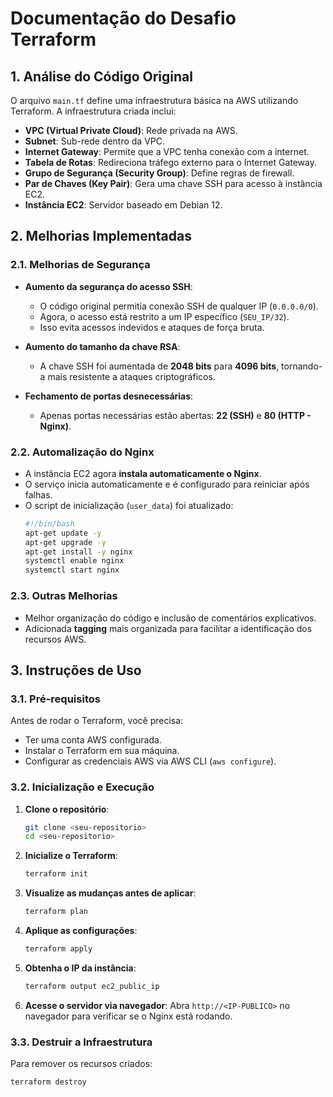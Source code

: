 # Documentação do Desafio Terraform

## 1. Análise do Código Original

O arquivo `main.tf` define uma infraestrutura básica na AWS utilizando Terraform. A infraestrutura criada inclui:

- **VPC (Virtual Private Cloud)**: Rede privada na AWS.
- **Subnet**: Sub-rede dentro da VPC.
- **Internet Gateway**: Permite que a VPC tenha conexão com a internet.
- **Tabela de Rotas**: Redireciona tráfego externo para o Internet Gateway.
- **Grupo de Segurança (Security Group)**: Define regras de firewall.
- **Par de Chaves (Key Pair)**: Gera uma chave SSH para acesso à instância EC2.
- **Instância EC2**: Servidor baseado em Debian 12.

## 2. Melhorias Implementadas

### **2.1. Melhorias de Segurança**

- **Aumento da segurança do acesso SSH**:
  - O código original permitia conexão SSH de qualquer IP (`0.0.0.0/0`).
  - Agora, o acesso está restrito a um IP específico (`SEU_IP/32`).
  - Isso evita acessos indevidos e ataques de força bruta.

- **Aumento do tamanho da chave RSA**:
  - A chave SSH foi aumentada de **2048 bits** para **4096 bits**, tornando-a mais resistente a ataques criptográficos.

- **Fechamento de portas desnecessárias**:
  - Apenas portas necessárias estão abertas: **22 (SSH)** e **80 (HTTP - Nginx)**.

### **2.2. Automalização do Nginx**

- A instância EC2 agora **instala automaticamente o Nginx**.
- O serviço inicia automaticamente e é configurado para reiniciar após falhas.
- O script de inicialização (`user_data`) foi atualizado:
  ```bash
  #!/bin/bash
  apt-get update -y
  apt-get upgrade -y
  apt-get install -y nginx
  systemctl enable nginx
  systemctl start nginx
  ```

### **2.3. Outras Melhorias**

- Melhor organização do código e inclusão de comentários explicativos.
- Adicionada **tagging** mais organizada para facilitar a identificação dos recursos AWS.

## 3. Instruções de Uso

### **3.1. Pré-requisitos**

Antes de rodar o Terraform, você precisa:
- Ter uma conta AWS configurada.
- Instalar o Terraform em sua máquina.
- Configurar as credenciais AWS via AWS CLI (`aws configure`).

### **3.2. Inicialização e Execução**

1. **Clone o repositório**:
   ```bash
   git clone <seu-repositorio>
   cd <seu-repositorio>
   ```

2. **Inicialize o Terraform**:
   ```bash
   terraform init
   ```

3. **Visualize as mudanças antes de aplicar**:
   ```bash
   terraform plan
   ```

4. **Aplique as configurações**:
   ```bash
   terraform apply
   ```

5. **Obtenha o IP da instância**:
   ```bash
   terraform output ec2_public_ip
   ```

6. **Acesse o servidor via navegador**:
   Abra `http://<IP-PUBLICO>` no navegador para verificar se o Nginx está rodando.

### **3.3. Destruir a Infraestrutura**

Para remover os recursos criados:
```bash
terraform destroy
```
